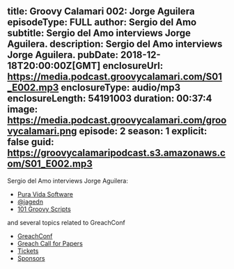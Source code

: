 title: Groovy Calamari 002: Jorge Aguilera
episodeType: FULL
author: Sergio del Amo
subtitle: Sergio del Amo interviews Jorge Aguilera. 
description: Sergio del Amo interviews Jorge Aguilera. 
pubDate: 2018-12-18T20:00:00Z[GMT]
enclosureUrl: https://media.podcast.groovycalamari.com/S01_E002.mp3 
enclosureType: audio/mp3
enclosureLength: 54191003
duration: 00:37:4
image: https://media.podcast.groovycalamari.com/groovycalamari.png
episode: 2 
season: 1
explicit: false
guid: https://groovycalamaripodcast.s3.amazonaws.com/S01_E002.mp3
---

Sergio del Amo interviews Jorge Aguilera:

- [Pura Vida Software](http://www.puravida-software.com)
- [@jagedn](https://twitter.com/jagedn)
- [101 Groovy Scripts](https://groovy-lang.gitlab.io/101-scripts/index.html)

and several topics related to GreachConf

- [GreachConf](http://greachconf.com)
- [Greach Call for Papers](http://greachconf.com/cfp)
- [Tickets](https://greachconf.club)
- [Sponsors](https://greachconf.com/sponsors)